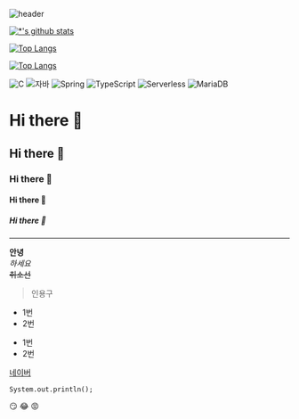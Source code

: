 ![header](https://capsule-render.vercel.app/api?type=wave&color=auto&height=300&section=header&text=깃허브%20특강&fontSize=90)

[![*'s github stats](https://github-readme-stats.vercel.app/api?username=seoungLee)](https://github.com/seoungLee)

[![Top Langs](https://github-readme-stats.vercel.app/api/top-langs/?username=seoungLee)](https://github.com/seoungLee/github-readme-stats)

[![Top Langs](https://github-readme-stats.vercel.app/api/top-langs/?username=seoungLee&layout=compact)](https://github.com/seoungLee/github-readmestats)

![C](https://img.shields.io/badge/-C-123456?style=flat-square&logo=C&logoColor=black)
![자바](https://img.shields.io/badge/-자바-007396?style=flat&logo=Java&logoColor=ffffff)
![Spring](https://img.shields.io/badge/-Spring-6DB33F?style=for-the-badge&logo=Spring&logoColor=white)
![TypeScript](https://img.shields.io/badge/-TypeScript-3178C6?style=flat-square&logo=TypeScript&logoColor=white)
![Serverless](https://img.shields.io/badge/-Serverless-FD5750?style=flat-square&logo=Serverless&logoColor=magenta)
![MariaDB](https://img.shields.io/badge/-MariaDB-1F305F?style=flat-square&logo=mariadb&logoColor=white)

# Hi there 👋
## Hi there 👋
### Hi there 👋
#### Hi there 👋
##### Hi there 👋
---
**안녕**<br>
*하세요*<br>
~~취소선~~<br>

>인용구
* 1번
* 2번

- 1번
- 2번 

[네이버](https://www.naver.com)

```
System.out.println();
```

:smirk:
:joy:
:rage:
